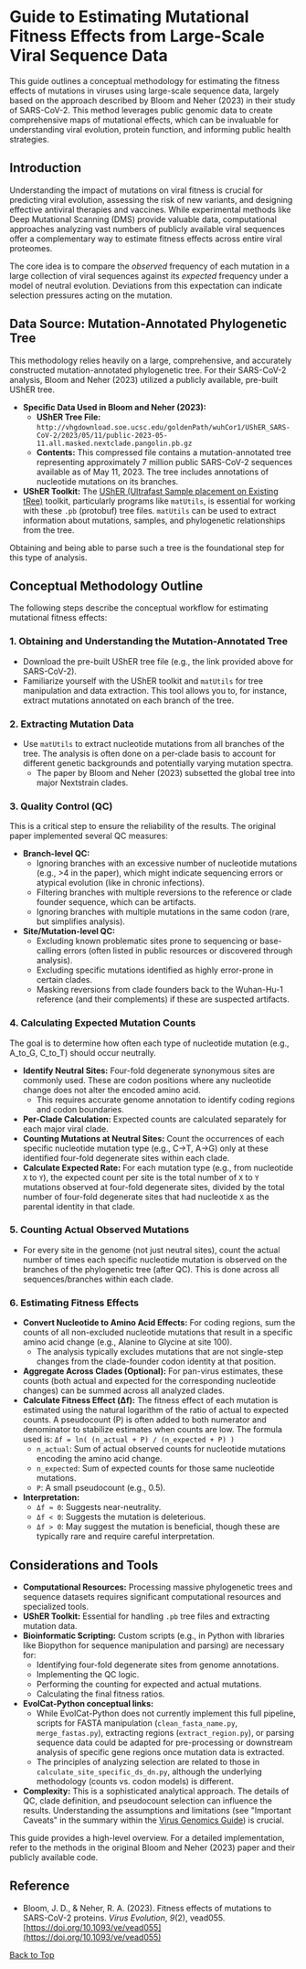 <a name="top"></a>
# Guide to Estimating Mutational Fitness Effects from Large-Scale Viral Sequence Data

This guide outlines a conceptual methodology for estimating the fitness effects of mutations in viruses using large-scale sequence data, largely based on the approach described by Bloom and Neher (2023) in their study of SARS-CoV-2. This method leverages public genomic data to create comprehensive maps of mutational effects, which can be invaluable for understanding viral evolution, protein function, and informing public health strategies.

## Introduction

Understanding the impact of mutations on viral fitness is crucial for predicting viral evolution, assessing the risk of new variants, and designing effective antiviral therapies and vaccines. While experimental methods like Deep Mutational Scanning (DMS) provide valuable data, computational approaches analyzing vast numbers of publicly available viral sequences offer a complementary way to estimate fitness effects across entire viral proteomes.

The core idea is to compare the *observed* frequency of each mutation in a large collection of viral sequences against its *expected* frequency under a model of neutral evolution. Deviations from this expectation can indicate selection pressures acting on the mutation.

## Data Source: Mutation-Annotated Phylogenetic Tree

This methodology relies heavily on a large, comprehensive, and accurately constructed mutation-annotated phylogenetic tree. For their SARS-CoV-2 analysis, Bloom and Neher (2023) utilized a publicly available, pre-built UShER tree.

*   **Specific Data Used in Bloom and Neher (2023):**
    *   **UShER Tree File:** `http://vhgdownload.soe.ucsc.edu/goldenPath/wuhCor1/UShER_SARS-CoV-2/2023/05/11/public-2023-05-11.all.masked.nextclade.pangolin.pb.gz`
    *   **Contents:** This compressed file contains a mutation-annotated tree representing approximately 7 million public SARS-CoV-2 sequences available as of May 11, 2023. The tree includes annotations of nucleotide mutations on its branches.
*   **UShER Toolkit:** The [UShER (Ultrafast Sample placement on Existing tRee)](https://usher-wiki.readthedocs.io/en/latest/) toolkit, particularly programs like `matUtils`, is essential for working with these `.pb` (protobuf) tree files. `matUtils` can be used to extract information about mutations, samples, and phylogenetic relationships from the tree.

Obtaining and being able to parse such a tree is the foundational step for this type of analysis.

## Conceptual Methodology Outline

The following steps describe the conceptual workflow for estimating mutational fitness effects:

### 1. Obtaining and Understanding the Mutation-Annotated Tree
*   Download the pre-built UShER tree file (e.g., the link provided above for SARS-CoV-2).
*   Familiarize yourself with the UShER toolkit and `matUtils` for tree manipulation and data extraction. This tool allows you to, for instance, extract mutations annotated on each branch of the tree.

### 2. Extracting Mutation Data
*   Use `matUtils` to extract nucleotide mutations from all branches of the tree. The analysis is often done on a per-clade basis to account for different genetic backgrounds and potentially varying mutation spectra.
    *   The paper by Bloom and Neher (2023) subsetted the global tree into major Nextstrain clades.

### 3. Quality Control (QC)
This is a critical step to ensure the reliability of the results. The original paper implemented several QC measures:
*   **Branch-level QC:**
    *   Ignoring branches with an excessive number of nucleotide mutations (e.g., >4 in the paper), which might indicate sequencing errors or atypical evolution (like in chronic infections).
    *   Filtering branches with multiple reversions to the reference or clade founder sequence, which can be artifacts.
    *   Ignoring branches with multiple mutations in the same codon (rare, but simplifies analysis).
*   **Site/Mutation-level QC:**
    *   Excluding known problematic sites prone to sequencing or base-calling errors (often listed in public resources or discovered through analysis).
    *   Excluding specific mutations identified as highly error-prone in certain clades.
    *   Masking reversions from clade founders back to the Wuhan-Hu-1 reference (and their complements) if these are suspected artifacts.

### 4. Calculating Expected Mutation Counts
The goal is to determine how often each type of nucleotide mutation (e.g., A_to_G, C_to_T) should occur neutrally.
*   **Identify Neutral Sites:** Four-fold degenerate synonymous sites are commonly used. These are codon positions where any nucleotide change does not alter the encoded amino acid.
    *   This requires accurate genome annotation to identify coding regions and codon boundaries.
*   **Per-Clade Calculation:** Expected counts are calculated separately for each major viral clade.
*   **Counting Mutations at Neutral Sites:** Count the occurrences of each specific nucleotide mutation type (e.g., C->T, A->G) only at these identified four-fold degenerate sites within each clade.
*   **Calculate Expected Rate:** For each mutation type (e.g., from nucleotide `X` to `Y`), the expected count per site is the total number of `X` to `Y` mutations observed at four-fold degenerate sites, divided by the total number of four-fold degenerate sites that had nucleotide `X` as the parental identity in that clade.

### 5. Counting Actual Observed Mutations
*   For every site in the genome (not just neutral sites), count the actual number of times each specific nucleotide mutation is observed on the branches of the phylogenetic tree (after QC). This is done across all sequences/branches within each clade.

### 6. Estimating Fitness Effects
*   **Convert Nucleotide to Amino Acid Effects:** For coding regions, sum the counts of all non-excluded nucleotide mutations that result in a specific amino acid change (e.g., Alanine to Glycine at site 100).
    *   The analysis typically excludes mutations that are not single-step changes from the clade-founder codon identity at that position.
*   **Aggregate Across Clades (Optional):** For pan-virus estimates, these counts (both actual and expected for the corresponding nucleotide changes) can be summed across all analyzed clades.
*   **Calculate Fitness Effect (Δf):** The fitness effect of each mutation is estimated using the natural logarithm of the ratio of actual to expected counts. A pseudocount (P) is often added to both numerator and denominator to stabilize estimates when counts are low.
    The formula used is:
    `Δf = ln( (n_actual + P) / (n_expected + P) )`
    *   `n_actual`: Sum of actual observed counts for nucleotide mutations encoding the amino acid change.
    *   `n_expected`: Sum of expected counts for those same nucleotide mutations.
    *   `P`: A small pseudocount (e.g., 0.5).
*   **Interpretation:**
    *   `Δf ≈ 0`: Suggests near-neutrality.
    *   `Δf < 0`: Suggests the mutation is deleterious.
    *   `Δf > 0`: May suggest the mutation is beneficial, though these are typically rare and require careful interpretation.

## Considerations and Tools

*   **Computational Resources:** Processing massive phylogenetic trees and sequence datasets requires significant computational resources and specialized tools.
*   **UShER Toolkit:** Essential for handling `.pb` tree files and extracting mutation data.
*   **Bioinformatic Scripting:** Custom scripts (e.g., in Python with libraries like Biopython for sequence manipulation and parsing) are necessary for:
    *   Identifying four-fold degenerate sites from genome annotations.
    *   Implementing the QC logic.
    *   Performing the counting for expected and actual mutations.
    *   Calculating the final fitness ratios.
*   **EvolCat-Python conceptual links:**
    *   While EvolCat-Python does not currently implement this full pipeline, scripts for FASTA manipulation (`clean_fasta_name.py`, `merge_fastas.py`), extracting regions (`extract_region.py`), or parsing sequence data could be adapted for pre-processing or downstream analysis of specific gene regions once mutation data is extracted.
    *   The principles of analyzing selection are related to those in `calculate_site_specific_ds_dn.py`, although the underlying methodology (counts vs. codon models) is different.
*   **Complexity:** This is a sophisticated analytical approach. The details of QC, clade definition, and pseudocount selection can influence the results. Understanding the assumptions and limitations (see "Important Caveats" in the summary within the [Virus Genomics Guide](./virus_genomics_guide.md)) is crucial.

This guide provides a high-level overview. For a detailed implementation, refer to the methods in the original Bloom and Neher (2023) paper and their publicly available code.

## Reference
*   Bloom, J. D., & Neher, R. A. (2023). Fitness effects of mutations to SARS-CoV-2 proteins. *Virus Evolution*, *9*(2), vead055. [https://doi.org/10.1093/ve/vead055](https://doi.org/10.1093/ve/vead055)

[Back to Top](#top)
